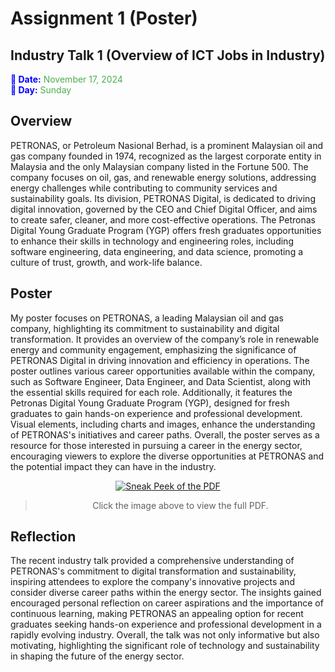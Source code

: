 # Assignment 1 (Poster)
## Industry Talk 1 (Overview of ICT Jobs in Industry)

<span style="color:blue; font-weight:bold">📅 Date:</span> <span style="color:#4CAF50">November 17, 2024</span>  
<span style="color:blue; font-weight:bold">📆 Day:</span> <span style="color:#4CAF50">Sunday</span>



## Overview
PETRONAS, or Petroleum Nasional Berhad, is a prominent Malaysian oil and gas company founded in 1974, recognized as the largest corporate entity in Malaysia and the only Malaysian company listed in the Fortune 500. The company focuses on oil, gas, and renewable energy solutions, addressing energy challenges while contributing to community services and sustainability goals. Its division, PETRONAS Digital, is dedicated to driving digital innovation, governed by the CEO and Chief Digital Officer, and aims to create safer, cleaner, and more cost-effective operations. The Petronas Digital Young Graduate Program (YGP) offers fresh graduates opportunities to enhance their skills in technology and engineering roles, including software engineering, data engineering, and data science, promoting a culture of trust, growth, and work-life balance.



## Poster
My poster focuses on PETRONAS, a leading Malaysian oil and gas company, highlighting its commitment to sustainability and digital transformation. It provides an overview of the company’s role in renewable energy and community engagement, emphasizing the significance of PETRONAS Digital in driving innovation and efficiency in operations. The poster outlines various career opportunities available within the company, such as Software Engineer, Data Engineer, and Data Scientist, along with the essential skills required for each role. Additionally, it features the Petronas Digital Young Graduate Program (YGP), designed for fresh graduates to gain hands-on experience and professional development. Visual elements, including charts and images, enhance the understanding of PETRONAS's initiatives and career paths. Overall, the poster serves as a resource for those interested in pursuing a career in the energy sector, encouraging viewers to explore the diverse opportunities at PETRONAS and the potential impact they can have in the industry.
<div align="center">
     
[![Sneak Peek of the PDF](https://github.com/nrathrhabs/images/blob/main/Screenshot%202025-02-11%20231427.png)](https://github.com/nrathrhabs/images/blob/main/PETRONAS%20Poster.pdf)

> Click the image above to view the full PDF.
> </div>



## Reflection
The recent industry talk provided a comprehensive understanding of PETRONAS's commitment to digital transformation and sustainability, inspiring attendees to explore the company's innovative projects and consider diverse career paths within the energy sector. The insights gained encouraged personal reflection on career aspirations and the importance of continuous learning, making PETRONAS an appealing option for recent graduates seeking hands-on experience and professional development in a rapidly evolving industry. Overall, the talk was not only informative but also motivating, highlighting the significant role of technology and sustainability in shaping the future of the energy sector.





